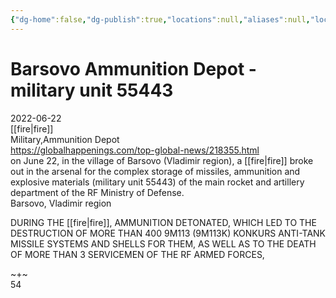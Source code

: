 ```yaml
---
{"dg-home":false,"dg-publish":true,"locations":null,"aliases":null,"location":null,"title":"Barsovo Ammunition Depot - military unit 55443","tag":null,"date":null,"permalink":"/barsovo-ammunition-depot-military-unit-55443/","dgHomeLink":true,"dgPassFrontmatter":true}
---
```



# Barsovo Ammunition Depot - military unit 55443

2022-06-22  
[[fire|fire]]  
Military,Ammunition Depot  
https://globalhappenings.com/top-global-news/218355.html  
on June 22, in the village of Barsovo (Vladimir region), a [[fire|fire]] broke out in the arsenal for the complex storage of missiles, ammunition and explosive materials (military unit 55443) of the main rocket and artillery department of the RF Ministry of Defense.  
Barsovo, Vladimir region

DURING THE [[fire|fire]], AMMUNITION DETONATED, WHICH LED TO THE DESTRUCTION OF MORE THAN 400 9M113 (9M113K) KONKURS ANTI-TANK MISSILE SYSTEMS AND SHELLS FOR THEM, AS WELL AS TO THE DEATH OF MORE THAN 3 SERVICEMEN OF THE RF ARMED FORCES,

~+~  
54

